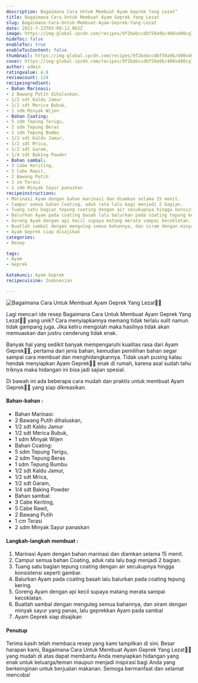 ```yaml
---
description: Bagaimana Cara Untuk Membuat Ayam Geprek Yang Lezat"
title: Bagaimana Cara Untuk Membuat Ayam Geprek Yang Lezat
slug: Bagaimana-Cara-Untuk-Membuat-Ayam-Geprek-Yang-Lezat
date: 2022-7-23T03:09:12.063Z
image: https://img-global.cpcdn.com/recipes/9f2bebccdbf59a9b/400x400cq70/photo.jpg
hideToc: false
enableToc: true
enableTocContent: false
thumbnail: https://img-global.cpcdn.com/recipes/9f2bebccdbf59a9b/400x400cq70/photo.jpg
cover: https://img-global.cpcdn.com/recipes/9f2bebccdbf59a9b/400x400cq70/photo.jpg
author: admin
ratingvalue: 4.8
reviewcount: 124
recipeingredient:
- Bahan Marinasi:
- 2 Bawang Putih dihaluskan,
- 1/2 sdt Kaldu Jamur
- 1/2 sdt Merica Bubuk,
- 1 sdm Minyak Wijen
- Bahan Coating:
- 5 sdm Tepung Terigu,
- 2 sdm Tepung Beras
- 1 sdm Tepung Bumbu
- 1/2 sdt Kaldu Jamur,
- 1/2 sdt Mrica,
- 1/2 sdt Garam,
- 1/4 sdt Baking Powder
- Bahan sambal:
- 3 Cabe Keriting,
- 5 Cabe Rawit,
- 2 Bawang Putih
- 1 cm Terasi
- 2 sdm Minyak Sayur panaskan
recipeinstructions:
- Marinasi Ayam dengan bahan marinasi dan diamkan selama 15 menit.
- Campur semua bahan Coating, aduk rata lalu bagi menjadi 2 bagian.
- Tuang satu bagian tepung coating dengan air secukupnya hingga konsistensi seperti gambar.
- Balurkan Ayam pada coating basah lalu balurkan pada coating tepung kering.
- Goreng Ayam dengan api kecil supaya matang merata sampai kecoklatan.
- Buatlah sambal dengan menguleg semua bahannya, dan siram dengan minyak sayur yang panas, lalu geprekkan Ayam pada sambal
- Ayam Geprek siap disajikan
categories:
- Resep

tags:
- Ayam
- Geprek

katakunci: Ayam Geprek
recipecuisine: Indonesian

---
```


![Bagaimana Cara Untuk Membuat Ayam Geprek Yang Lezat👩‍🍳](https://img-global.cpcdn.com/recipes/9f2bebccdbf59a9b/400x400cq70/photo.jpg)

Lagi mencari ide resep Bagaimana Cara Untuk Membuat Ayam Geprek Yang Lezat👩‍🍳 yang unik? Cara menyiapkannya memang tidak terlalu sulit namun tidak gampang juga. Jika keliru mengolah maka hasilnya tidak akan memuaskan dan justru cenderung tidak enak.

Banyak hal yang sedikit banyak mempengaruhi kualitas rasa dari Ayam Geprek👩‍🍳, pertama dari jenis bahan, kemudian pemilihan bahan segar sampai cara membuat dan menghidangkannya. Tidak usah pusing kalau hendak menyiapkan Ayam Geprek👩‍🍳 enak di rumah, karena asal sudah tahu triknya maka hidangan ini bisa jadi sajian spesial.

Di bawah ini ada beberapa cara mudah dan praktis untuk membuat Ayam Geprek👩‍🍳 yang siap dikreasikan.

<!--inarticleads1-->

#### Bahan-bahan :

- Bahan Marinasi:
- 2 Bawang Putih dihaluskan,
- 1/2 sdt Kaldu Jamur
- 1/2 sdt Merica Bubuk,
- 1 sdm Minyak Wijen
- Bahan Coating:
- 5 sdm Tepung Terigu,
- 2 sdm Tepung Beras
- 1 sdm Tepung Bumbu
- 1/2 sdt Kaldu Jamur,
- 1/2 sdt Mrica,
- 1/2 sdt Garam,
- 1/4 sdt Baking Powder
- Bahan sambal:
- 3 Cabe Keriting,
- 5 Cabe Rawit,
- 2 Bawang Putih
- 1 cm Terasi
- 2 sdm Minyak Sayur panaskan

<!--inarticleads2-->

#### Langkah-langkah membuat :

1. Marinasi Ayam dengan bahan marinasi dan diamkan selama 15 menit.
1. Campur semua bahan Coating, aduk rata lalu bagi menjadi 2 bagian.
1. Tuang satu bagian tepung coating dengan air secukupnya hingga konsistensi seperti gambar.
1. Balurkan Ayam pada coating basah lalu balurkan pada coating tepung kering.
1. Goreng Ayam dengan api kecil supaya matang merata sampai kecoklatan.
1. Buatlah sambal dengan menguleg semua bahannya, dan siram dengan minyak sayur yang panas, lalu geprekkan Ayam pada sambal
1. Ayam Geprek siap disajikan

#### Penutup

Terima kasih telah membaca resep yang kami tampilkan di sini. Besar harapan kami, Bagaimana Cara Untuk Membuat Ayam Geprek Yang Lezat👩‍🍳 yang mudah di atas dapat membantu Anda menyiapkan hidangan yang enak untuk keluarga/teman maupun menjadi inspirasi bagi Anda yang berkeinginan untuk berjualan makanan. Semoga bermanfaat dan selamat mencoba!